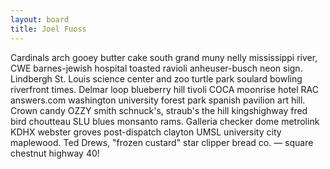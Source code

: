 ```yaml
---
layout: board
title: Joel Fuoss
---
```


Cardinals arch gooey butter cake south grand muny nelly mississippi river, CWE barnes-jewish hospital toasted ravioli anheuser-busch neon sign. Lindbergh St. Louis science center and zoo turtle park soulard bowling riverfront times. Delmar loop blueberry hill tivoli COCA moonrise hotel RAC answers.com washington university forest park spanish pavilion art hill. Crown candy OZZY smith schnuck's, straub's the hill kingshighway fred bird choutteau SLU blues monsanto rams. Galleria checker dome metrolink KDHX webster groves post-dispatch clayton UMSL university city maplewood. Ted Drews, "frozen custard" star clipper bread co. — square chestnut highway 40!
